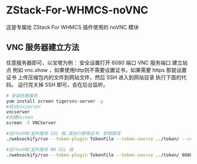 # ZStack-For-WHMCS-noVNC
这是专属给 ZStack For WHMCS 插件使用的 noVNC 模块

## VNC 服务器建立方法
任意服务器即可，以宝塔为例：
安全设置打开 6080 端口 VNC 服务端口
建立站点 例如 vnc.show ，如果使用http则不需要设置证书，如果需要 https 那就设置证书
上传压缩包内的文件到网站文件，然后 SSH 进入到网站目录 执行下面的代码。
运行完关掉 SSH 即可，会在后台监听。

```sh
# 安装依赖服务
yum install screen tigervnc-server -y
#启动vncserver
vncserver
#创建Screen
screen -S VNCServer
```
```sh
#运行noVNC监听服务 SSL 版,请自行替换证书、密钥路径
./websockify/run --token-plugin TokenFile --token-source ../token/ --cert /www/server/panel/vhost/cert/vnc.show/fullchain.pem --key /www/server/panel/vhost/cert/vnc.show/privkey.pem 6080
```
```sh
#运行noVNC监听服务 NO SSL 版
./websockify/run --token-plugin TokenFile --token-source ../token/ 6080
```
